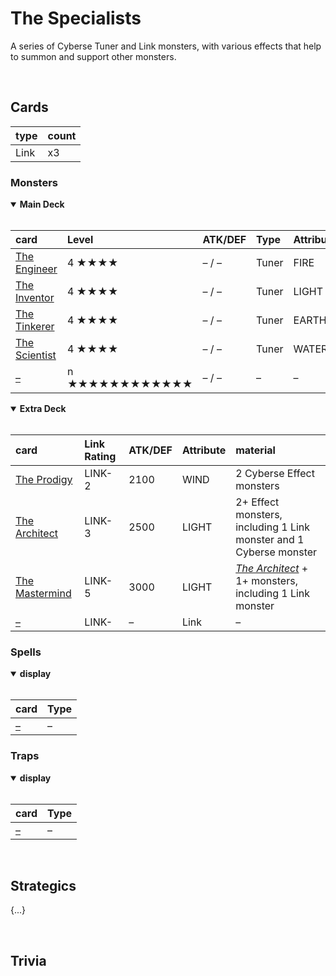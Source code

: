 # The Specialists

A series of Cyberse Tuner and Link monsters, with various effects that help to summon and support other monsters.


<br>


## Cards

| type | count |
| :--- | :---- |
| Link | x3 |

### Monsters

<details open>
  <summary> <b> Main Deck </b> </summary> <br>

| card | Level | ATK/DEF | Type | Attribute |
| :--- | :---- | :------ | :--- | :-------- |
| [The Engineer](../cards/monsters/standard/The%20Engineer.md) | 4 ★★★★ | – / – | Tuner | FIRE |
| [The Inventor](../cards/monsters/standard/The%20Inventor.md) | 4 ★★★★ | – / – | Tuner | LIGHT |
| [The Tinkerer](../cards/monsters/standard/The%20Tinkerer.md) | 4 ★★★★ | – / – | Tuner | EARTH |
| [The Scientist](../cards/monsters/standard/The%20Scientist.md) | 4 ★★★★ | – / – | Tuner | WATER |
| [–](../cards/monsters/standard/–.md) | n ★★★★★★★★★★★★ | – / – | – | – |

</details>

<details open>
  <summary> <b> Extra Deck </b> </summary> <br>

| card | Link Rating | ATK/DEF | Attribute | material |
| :--- | :---------- | :------ | :-------- | :------- |
| [The Prodigy](../cards/monsters/link/The%20Prodigy.md) | LINK-2 | 2100 | WIND | 2 Cyberse Effect monsters |
| [The Architect](../cards/monsters/link/The%20Architect.md) | LINK-3 | 2500 | LIGHT | 2+ Effect monsters, including 1 Link monster and 1 Cyberse monster |
| [The Mastermind](../cards/monsters/link/The%20Mastermind.md) | LINK-5 | 3000 | LIGHT | [*The Architect*](../cards/monsters/link/The%20Architect.md) + 1+ monsters, including 1 Link monster |
| [–](../cards/monsters/link/–.md) | LINK- | – | Link | – | – |

</details>

### Spells

<details open>
  <summary> <b> display </b> </summary> <br>

| card | Type |
| :--- | :--- |
| [–](../cards/spells/–/–.md) | – |

</details>

### Traps

<details open>
  <summary> <b> display </b> </summary> <br>

| card | Type |
| :--- | :--- |
| [–](../cards/traps/–/–.md) | – |

</details>


<br>


## Strategics

{...}


<br>


## Trivia
